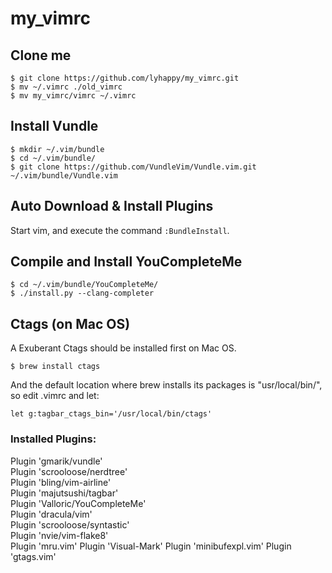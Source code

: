 # my_vimrc

## Clone me

```
$ git clone https://github.com/lyhappy/my_vimrc.git
$ mv ~/.vimrc ./old_vimrc
$ mv my_vimrc/vimrc ~/.vimrc
```

## Install Vundle

```
$ mkdir ~/.vim/bundle
$ cd ~/.vim/bundle/
$ git clone https://github.com/VundleVim/Vundle.vim.git ~/.vim/bundle/Vundle.vim
```

## Auto Download & Install Plugins
Start vim, and execute the command `:BundleInstall`.

## Compile and Install YouCompleteMe

```
$ cd ~/.vim/bundle/YouCompleteMe/
$ ./install.py --clang-completer
```

## Ctags (on Mac OS)

A Exuberant Ctags should be installed first on Mac OS.

```
$ brew install ctags
```

And the default location where brew installs its packages is "usr/local/bin/", so edit .vimrc and let:

```
let g:tagbar_ctags_bin='/usr/local/bin/ctags'
```

### Installed Plugins:
>
Plugin 'gmarik/vundle'<br>
Plugin 'scrooloose/nerdtree'<br>
Plugin 'bling/vim-airline'<br>
Plugin 'majutsushi/tagbar'<br>
Plugin 'Valloric/YouCompleteMe'<br>
Plugin 'dracula/vim'<br>
Plugin 'scrooloose/syntastic'<br>
Plugin 'nvie/vim-flake8'<br>
Plugin 'mru.vim'
Plugin 'Visual-Mark'
Plugin 'minibufexpl.vim'
Plugin 'gtags.vim'

